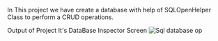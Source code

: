 In This project we have create a database with help of SQLOpenHelper Class
to perform a CRUD operations.

Output of Project 
It's DataBase Inspector Screen 
![Sql database op](https://github.com/Kshitijsk29/Connecting-SQLite-Database/assets/130276953/456f190b-c809-49a9-afc9-0100be53d4ac)
